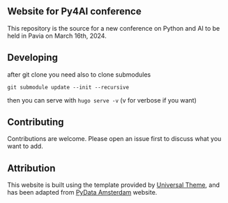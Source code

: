 ## Website for Py4AI conference

This repository is the source for a new conference on Python and AI to be held in Pavia on March 16th, 2024.

## Developing

after git clone you need also to clone submodules

```
git submodule update --init --recursive
```

then you can serve with `hugo serve -v` (v for verbose if you want)

## Contributing

Contributions are welcome. Please open an issue first to discuss what you want to add.

## Attribution

This website is built using the template provided by [Universal Theme](https://themes.gohugo.io/themes/hugo-universal-theme),
and has been adapted from [PyData Amsterdam](https://github.com/PyDataAmsterdam/amsterdam.pydata.org) website.
